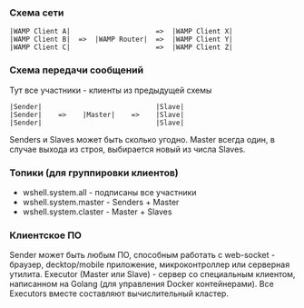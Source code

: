 ### Схема сети

    |WAMP Client A|                     =>  |WAMP Client X|
    |WAMP Client B|  =>  |WAMP Router|  =>  |WAMP Client Y|
    |WAMP Client C|                     =>  |WAMP Client Z|

### Схема передачи сообщений

Тут все участники - клиенты из предыдущей схемы

    |Sender|                            |Slave|
    |Sender|    =>    |Master|    =>    |Slave|
    |Sender|                            |Slave|

Senders и Slaves может быть сколько угодно.
Master всегда один, в случае выхода из строя, выбирается новый
из числа Slaves.

### Топики (для группировки клиентов)

* wshell.system.all - подписаны все участники
* wshell.system.master - Senders + Master
* wshell.system.claster - Master + Slaves

### Клиентское ПО

Sender может быть любым ПО, способным работать с web-socket - браузер, decktop/mobile приложение,
микроконтроллер или серверная утилита.
Executor (Master или Slave) - сервер со специальным клиентом, написанном на Golang (для управления
Docker контейнерами). Все Executors вместе составляют вычислительный кластер.
